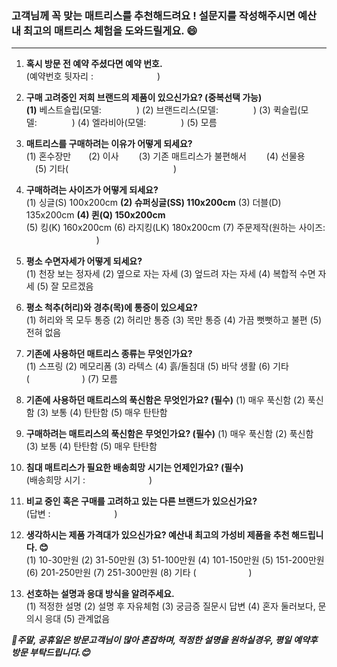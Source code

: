 
### 고객님께 꼭 맞는 매트리스를 추천해드려요 ! 설문지를 작성해주시면 예산 내 최고의 매트리스 체험을 도와드릴게요. 😄

---

1. **혹시 방문 전 예약 주셨다면 예약 번호.**  
(예약번호 뒷자리 : 　　　　　　　)

2. **구매 고려중인 저희 브랜드의 제품이 있으신가요? (중복선택 가능)**  
**(1)** 베스트슬립(모델:　　　　) (2) 브랜드리스(모델:　　　　)  (3) 퀵슬립(모델:　　　　) (4) 엘라비아(모델:　　　　) (5) 모름

3. **매트리스를 구매하려는 이유가 어떻게 되세요?**  
(1) 혼수장만　　(2) 이사 　　(3) 기존 매트리스가 불편해서 　　(4) 선물용 　(5) 기타(　　　　　　　　　　　　)

4. **구매하려는 사이즈가 어떻게 되세요?**  
 (1) 싱글(S)  100x200cm   **(2) 슈퍼싱글(SS) 110x200cm**  (3) 더블(D) 135x200cm  **(4) 퀸(Q) 150x200cm**  
 (5) 킹(K) 160x200cm  (6) 라지킹(LK) 180x200cm  (7) 주문제작(원하는 사이즈: 　　　　　　　　)

5. **평소 수면자세가 어떻게 되세요?**  
 (1) 천장 보는 정자세  (2) 옆으로 자는 자세 (3) 엎드려 자는 자세 (4) 복합적 수면 자세 (5) 잘 모르겠음

6. **평소 척추(허리)와 경추(목)에 통증이 있으세요?**  
 (1) 허리와 목 모두 통증 (2) 허리만 통증 (3) 목만 통증 (4) 가끔 뻣뻣하고 불편 (5) 전혀 없음

7. **기존에 사용하던 매트리스 종류는 무엇인가요?**  
(1) 스프링 (2) 메모리폼 (3) 라텍스 (4) 흙/돌침대 (5) 바닥 생활 (6) 기타 (　　　　　　) (7) 모름

8. **기존에 사용하던 매트리스의 푹신함은 무엇인가요? (필수)**
(1) 매우 푹신함  (2) 푹신함  (3) 보통  (4) 탄탄함  (5) 매우 탄탄함

9. **구매하려는 매트리스의 푹신함은 무엇인가요? (필수)**
(1) 매우 푹신함  (2) 푹신함  (3) 보통  (4) 탄탄함  (5) 매우 탄탄함

10. **침대 매트리스가 필요한 배송희망 시기는 언제인가요? (필수)**  
(배송희망 시기 : 　　　　　　　)

11. **비교 중인 혹은 구매를 고려하고 있는 다른 브랜드가 있으신가요?**  
(답변 : 　　　　　　　)

12. **생각하시는 제품 가격대가 있으신가요? 예산내 최고의 가성비 제품을 추천 해드립니다. 😊**  
(1) 10-30만원   (2) 31-50만원  (3) 51-100만원  (4) 101-150만원 (5) 151-200만원  
(6) 201-250만원 (7) 251-300만원 (8) 기타 (　　　　　　)

13. **선호하는 설명과 응대 방식을 알려주세요.**  
(1) 적정한 설명 (2) 설명 후 자유체험 (3) 궁금증 질문시 답변 (4) 혼자 둘러보다, 문의시 응대 (5) 관계없음


***📢주말, 공휴일은 방문고객님이 많아 혼잡하며, 적정한 설명을 원하실경우, 평일 예약후 방문 부탁드립니다.😊***
